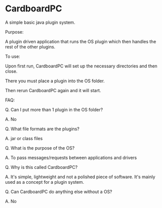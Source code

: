 # CardboardPC
A simple basic java plugin system.

Purpose:

A plugin driven application that runs the OS plugin which then handles the rest of the other plugins.

To use:

Upon first run, CardboardPC will set up the necessary directories and then close.

There you must place a plugin into the OS folder.

Then rerun CardboardPC again and it will start.


FAQ:

Q. Can I put more than 1 plugin in the OS folder?

A. No

Q. What file formats are the plugins?

A. jar or class files

Q. What is the purpose of the OS?

A. To pass messages/requests between applications and drivers

Q. Why is this called CardboardPC?

A. It's simple, lightweight and not a polished piece of software. It's mainly used as a concept for a plugin system.

Q. Can CardboardPC do anything else without a OS?

A. No
